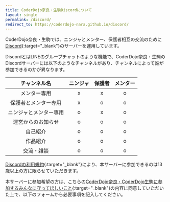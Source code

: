 ```yaml
---
title: CoderDojo奈良・生駒Discordについて
layout: single
permalink: /discord/
redirect_to: https://coderdojo-nara.github.io/discord/
---
```

CoderDojo奈良・生駒では、ニンジャとメンター、保護者相互の交流のために[Discord](https://discord.com/){:target="_blank"}のサーバーを運用しています。

DiscordとはLINEのグループチャットのような機能で、CoderDojo奈良・生駒のDiscordサーバーには以下のようなチャンネルがあり、チャンネルによって誰が参加できるのかが異なります。

|チャンネル名|ニンジャ|保護者|メンター|
|:--:|:--:|:--:|:--:|
|メンター専用|x|x|o|
|保護者とメンター専用|x|o|o|
|ニンジャとメンター専用|o|x|o|
|運営からのお知らせ|o|o|o|
|自己紹介|o|o|o|
|作品紹介|o|o|o|
|交流・雑談|o|o|o|

[Discordの利用規約](https://discord.com/terms){:target="_blank"}により、本サーバーに参加できるのは13歳以上の方に限らせていただきます。

本サーバーに参加希望の方は、こちらの[CoderDojo奈良・CoderDojo生駒に参加するみんなに守ってほしいこと](https://github.com/coderdojo-nara-ikoma/coderdojo-nara-ikoma.github.io/blob/master/static/code_of_conduct.md){:target="_blank"}の内容に同意していただいた上で、以下のフォームから必要事項を記入してください。